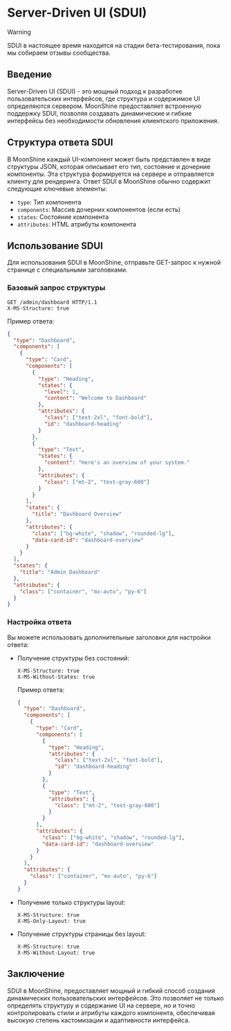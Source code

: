 # Server-Driven UI (SDUI)

>[!WARNING]
> SDUI в настоящее время находится на стадии бета-тестирования, пока мы собираем отзывы сообщества.

## Введение

Server-Driven UI (SDUI) - это мощный подход к разработке пользовательских интерфейсов, где структура и содержимое UI определяются сервером.
MoonShine предоставляет встроенную поддержку SDUI, позволяя создавать динамические и гибкие интерфейсы без необходимости обновления клиентского приложения.

## Структура ответа SDUI

В MoonShine каждый UI-компонент может быть представлен в виде структуры JSON, которая описывает его тип, состояние и дочерние компоненты. Эта структура формируется на сервере и отправляется клиенту для рендеринга.
Ответ SDUI в MoonShine обычно содержит следующие ключевые элементы:

- `type`: Тип компонента
- `components`: Массив дочерних компонентов (если есть)
- `states`: Состояние компонента
- `attributes`: HTML атрибуты компонента

## Использование SDUI

Для использования SDUI в MoonShine, отправьте GET-запрос к нужной странице с специальными заголовками.

### Базовый запрос структуры

```http
GET /admin/dashboard HTTP/1.1
X-MS-Structure: true
```

Пример ответа:

```json
{
  "type": "Dashboard",
  "components": [
    {
      "type": "Card",
      "components": [
        {
          "type": "Heading",
          "states": {
            "level": 1,
            "content": "Welcome to Dashboard"
          },
          "attributes": {
            "class": ["text-2xl", "font-bold"],
            "id": "dashboard-heading"
          }
        },
        {
          "type": "Text",
          "states": {
            "content": "Here's an overview of your system."
          },
          "attributes": {
            "class": ["mt-2", "text-gray-600"]
          }
        }
      ],
      "states": {
        "title": "Dashboard Overview"
      },
      "attributes": {
        "class": ["bg-white", "shadow", "rounded-lg"],
        "data-card-id": "dashboard-overview"
      }
    }
  ],
  "states": {
    "title": "Admin Dashboard"
  },
  "attributes": {
    "class": ["container", "mx-auto", "py-6"]
  }
}
```

### Настройка ответа

Вы можете использовать дополнительные заголовки для настройки ответа:

- Получение структуры без состояний:
  ```http
  X-MS-Structure: true
  X-MS-Without-States: true
  ```

  Пример ответа:

  ```json
  {
    "type": "Dashboard",
    "components": [
      {
        "type": "Card",
        "components": [
          {
            "type": "Heading",
            "attributes": {
              "class": ["text-2xl", "font-bold"],
              "id": "dashboard-heading"
            }
          },
          {
            "type": "Text",
            "attributes": {
              "class": ["mt-2", "text-gray-600"]
            }
          }
        ],
        "attributes": {
          "class": ["bg-white", "shadow", "rounded-lg"],
          "data-card-id": "dashboard-overview"
        }
      }
    ],
    "attributes": {
      "class": ["container", "mx-auto", "py-6"]
    }
  }
  ```

- Получение только структуры layout:
  ```http
  X-MS-Structure: true
  X-MS-Only-Layout: true
  ```

- Получение структуры страницы без layout:
  ```http
  X-MS-Structure: true
  X-MS-Without-Layout: true
  ```

## Заключение

SDUI в MoonShine, предоставляет мощный и гибкий способ создания динамических пользовательских интерфейсов. Это позволяет не только определять структуру и содержание UI на сервере, но и точно контролировать стили и атрибуты каждого компонента, обеспечивая высокую степень кастомизации и адаптивности интерфейса.
